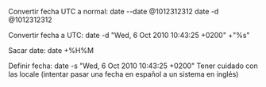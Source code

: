 Convertir fecha UTC a normal:
date --date @1012312312
date -d @1012312312

Convertir fecha a UTC:
date -d "Wed, 6 Oct 2010 10:43:25 +0200" +"%s"

Sacar date:
date +%H%M

Definir fecha:
date -s "Wed, 6 Oct 2010 10:43:25 +0200"
Tener cuidado con las locale (intentar pasar una fecha en español a un sistema en inglés)

